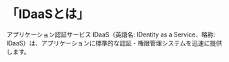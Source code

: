 # 「IDaaSとは」
アプリケーション認証サービス IDaaS（英語名: IDentity as a Service、略称: IDaaS）は、アプリケーションに標準的な認証・権限管理システムを迅速に提供します。